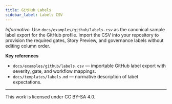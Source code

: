 ```yaml
---
title: GitHub Labels
sidebar_label: Labels CSV
---
```


_Informative._ Use `docs/examples/github/labels.csv` as the canonical sample label export for the GitHub profile. Import the CSV into your repository to provision the required gates, Story Preview, and governance labels without editing column order.

**Key references**
- `docs/examples/github/labels.csv` — importable GitHub label export with severity, gate, and workflow mappings.
- `docs/templates/labels.md` — normative description of label expectations.

---

This work is licensed under CC BY-SA 4.0.
